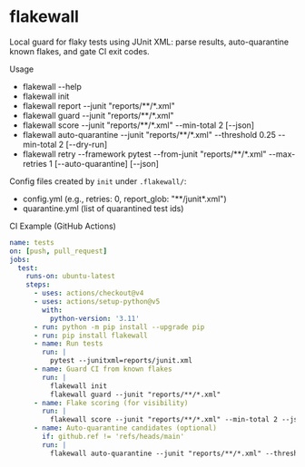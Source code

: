 # flakewall

Local guard for flaky tests using JUnit XML: parse results, auto-quarantine known flakes, and gate CI exit codes.

Usage
- flakewall --help
- flakewall init
- flakewall report --junit "reports/**/*.xml"
- flakewall guard --junit "reports/**/*.xml"
- flakewall score --junit "reports/**/*.xml" --min-total 2 [--json]
- flakewall auto-quarantine --junit "reports/**/*.xml" --threshold 0.25 --min-total 2 [--dry-run]
- flakewall retry --framework pytest --from-junit "reports/**/*.xml" --max-retries 1 [--auto-quarantine] [--json]

Config files created by `init` under `.flakewall/`:
- config.yml (e.g., retries: 0, report_glob: "**/junit*.xml")
- quarantine.yml (list of quarantined test ids)

CI Example (GitHub Actions)
```yaml
name: tests
on: [push, pull_request]
jobs:
  test:
    runs-on: ubuntu-latest
    steps:
      - uses: actions/checkout@v4
      - uses: actions/setup-python@v5
        with:
          python-version: '3.11'
      - run: python -m pip install --upgrade pip
      - run: pip install flakewall
      - name: Run tests
        run: |
          pytest --junitxml=reports/junit.xml
      - name: Guard CI from known flakes
        run: |
          flakewall init
          flakewall guard --junit "reports/**/*.xml"
      - name: Flake scoring (for visibility)
        run: |
          flakewall score --junit "reports/**/*.xml" --min-total 2 --json > flakewall_score.json
      - name: Auto-quarantine candidates (optional)
        if: github.ref != 'refs/heads/main'
        run: |
          flakewall auto-quarantine --junit "reports/**/*.xml" --threshold 0.25 --min-total 2 --dry-run
```
